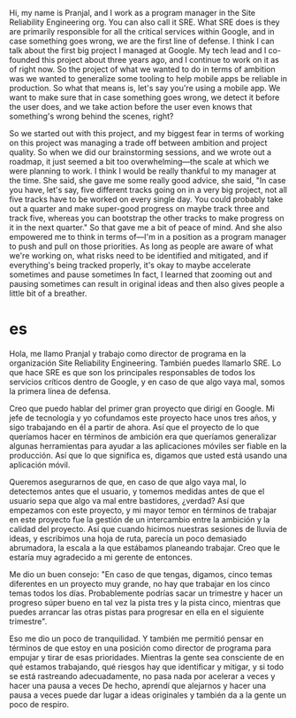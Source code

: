 Hi, my name is Pranjal, and I work as a program manager in the Site Reliability Engineering org. You can also call it SRE. What SRE does is they are primarily responsible for all the critical services within Google, and in case something goes wrong, we are the first line of defense. I think I can talk about the first big project I managed at Google. My tech lead and I co-founded this project about three years ago, and I continue to work on it as of right now. So the project of what we wanted to do in terms of ambition was we wanted to generalize some tooling to help mobile apps be reliable in production. So what that means is, let's say you're using a mobile app. We want to make sure that in case something goes wrong, we detect it before the user does, and we take action before the user even knows that something's wrong behind the scenes, right?

So we started out with this project, and my biggest fear in terms of working on this project was managing a trade off between ambition and project quality. So when we did our brainstorming sessions, and we wrote out a roadmap, it just seemed a bit too overwhelming—the scale at which we were planning to work. I think I would be really thankful to my manager at the time. She said, she gave me some really good advice, she said, "In case you have, let's say, five different tracks going on in a very big project, not all five tracks have to be worked on every single day. You could probably take out a quarter and make super-good progress on maybe track three and track five, whereas you can bootstrap the other tracks to make progress on it in the next quarter." So that gave me a bit of peace of mind. And she also empowered me to think in terms of—I'm in a position as a program manager to push and pull on those priorities. As long as people are aware of what we're working on, what risks need to be identified and mitigated, and if everything's being tracked properly, it's okay to maybe accelerate sometimes and pause sometimes In fact, I learned that zooming out and pausing sometimes can result in original ideas and then also gives people a little bit of a breather.
# es
Hola, me llamo Pranjal y trabajo como director de programa en la organización Site Reliability Engineering.
También puedes llamarlo SRE. Lo que hace SRE es que son los principales responsables de todos los servicios críticos dentro de Google, y en caso de que algo vaya mal, somos la primera línea de defensa.

Creo que puedo hablar del primer gran proyecto que dirigí en Google. Mi jefe de tecnología y yo cofundamos este proyecto hace unos tres años, y sigo trabajando en él a partir de ahora. Así que el proyecto de lo que queríamos hacer en términos de ambición era que queríamos generalizar algunas herramientas para ayudar a las aplicaciones móviles ser fiable en la producción. Así que lo que significa es, digamos que usted está usando una aplicación móvil.

Queremos asegurarnos de que, en caso de que algo vaya mal, lo detectemos antes que el usuario, y tomemos medidas antes de que el usuario sepa que algo va mal entre bastidores, ¿verdad?
Así que empezamos con este proyecto, y mi mayor temor en términos de trabajar en este proyecto fue la gestión de un intercambio entre la ambición y la calidad del proyecto. Así que cuando hicimos nuestras sesiones de lluvia de ideas, y escribimos una hoja de ruta, parecía un poco demasiado abrumadora, la escala a la que estábamos planeando trabajar. Creo que le estaría muy agradecido a mi gerente de entonces.

Me dio un buen consejo: "En caso de que tengas, digamos, cinco temas diferentes en un proyecto muy grande, no hay que trabajar en los cinco temas todos los días. Probablemente podrías sacar un trimestre y hacer un progreso súper bueno en tal vez la pista tres y la pista cinco, mientras que puedes arrancar las otras pistas para progresar en ella en el siguiente trimestre".

Eso me dio un poco de tranquilidad. Y también me permitió pensar en términos de que estoy en una posición como director de programa para empujar y tirar de esas prioridades. Mientras la gente sea consciente de en qué estamos trabajando, qué riesgos hay que identificar y mitigar, y si todo se está rastreando adecuadamente, no pasa nada por acelerar a veces y hacer una pausa a veces De hecho, aprendí que alejarnos y hacer una pausa a veces puede dar lugar a ideas originales y también da a la gente un poco de respiro.